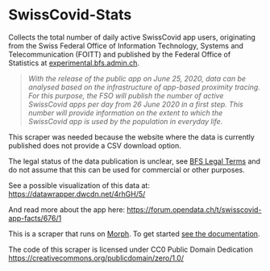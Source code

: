 # SwissCovid-Stats

Collects the total number of daily active SwissCovid app users, originating from the Swiss Federal Office of Information Technology, Systems and Telecommunication (FOITT) and published by the Federal Office of Statistics at [experimental.bfs.admin.ch](https://www.experimental.bfs.admin.ch/expstat/en/home/innovative-methods/swisscovid-app-monitoring.html).

> _With the release of the public app on June 25, 2020, data can be analysed based on the infrastructure of app-based proximity tracing. For this purpose, the FSO will publish the number of active SwissCovid apps per day from 26 June 2020 in a first step. This number will provide information on the extent to which the SwissCovid app is used by the population in everyday life._

This scraper was needed because the website where the data is currently published does not provide a CSV download option.

The legal status of the data publication is unclear, see [BFS Legal Terms](http://www.disclaimer.admin.ch/terms_and_conditions.html) and do not assume that this can be used for commercial or other purposes.

See a possible visualization of this data at:
https://datawrapper.dwcdn.net/4rhGH/5/

And read more about the app here:
https://forum.opendata.ch/t/swisscovid-app-facts/676/1

This is a scraper that runs on [Morph](https://morph.io). To get started [see the documentation](https://morph.io/documentation).

The code of this scraper is licensed under CC0 Public Domain Dedication 
https://creativecommons.org/publicdomain/zero/1.0/